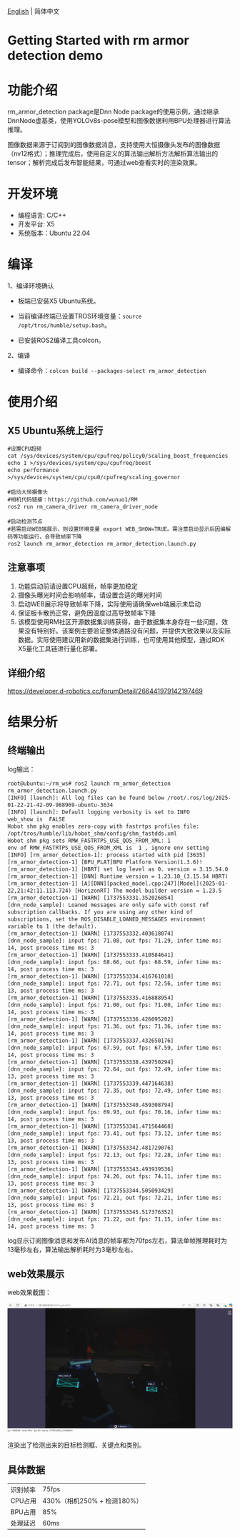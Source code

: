 [English](./README.md) | 简体中文

Getting Started with rm armor detection demo
=======


# 功能介绍

rm_armor_detection package是Dnn Node package的使用示例，通过继承DnnNode虚基类，使用YOLOv8s-pose模型和图像数据利用BPU处理器进行算法推理。

图像数据来源于订阅到的图像数据消息，支持使用大恒摄像头发布的图像数据（nv12格式）；推理完成后，使用自定义的算法输出解析方法解析算法输出的tensor；解析完成后发布智能结果，可通过web查看实时的渲染效果。

# 开发环境

- 编程语言: C/C++
- 开发平台: X5
- 系统版本：Ubuntu 22.04

# 编译

1、编译环境确认

- 板端已安装X5 Ubuntu系统。

- 当前编译终端已设置TROS环境变量：`source /opt/tros/humble/setup.bash`。

- 已安装ROS2编译工具colcon。

2、编译

- 编译命令：`colcon build --packages-select rm_armor_detection`

# 使用介绍

## X5 Ubuntu系统上运行

```shell
#设置CPU超频
cat /sys/devices/system/cpu/cpufreq/policy0/scaling_boost_frequencies
echo 1 >/sys/devices/system/cpu/cpufreq/boost
echo performance >/sys/devices/system/cpu/cpu0/cpufreq/scaling_governor

#启动大恒摄像头
#相机代码链接：https://github.com/wunuo1/RM
ros2 run rm_camera_driver rm_camera_driver_node

#启动检测节点
#若需启动WEB端展示，则设置环境变量 export WEB_SHOW=TRUE。需注意启动显示后因编解码等功能运行，会导致帧率下降
ros2 launch rm_armor_detection rm_armor_detection.launch.py
```

## 注意事项
1. 功能启动前请设置CPU超频，帧率更加稳定
2. 摄像头曝光时间会影响帧率，请设置合适的曝光时间
3. 启动WEB展示将导致帧率下降，实际使用请确保web端展示未启动
4. 保证板卡散热正常，避免因温度过高导致帧率下降
5. 该模型使用RM社区开源数据集训练获得，由于数据集本身存在一些问题，效果没有特别好。该案例主要验证整体通路没有问题，并提供大致效果以及实际数据。实际使用建议用新的数据集进行训练，也可使用其他模型，通过RDK X5量化工具链进行量化部署。

## 详细介绍
https://developer.d-robotics.cc/forumDetail/266441979142197469

# 结果分析

## 终端输出

log输出：

```text
root@ubuntu:~/rm_ws# ros2 launch rm_armor_detection rm_armor_detection.launch.py
[INFO] [launch]: All log files can be found below /root/.ros/log/2025-01-22-21-42-09-988969-ubuntu-3634
[INFO] [launch]: Default logging verbosity is set to INFO
web_show is  FALSE
Hobot shm pkg enables zero-copy with fastrtps profiles file: /opt/tros/humble/lib/hobot_shm/config/shm_fastdds.xml
Hobot shm pkg sets RMW_FASTRTPS_USE_QOS_FROM_XML: 1
env of RMW_FASTRTPS_USE_QOS_FROM_XML is  1 , ignore env setting
[INFO] [rm_armor_detection-1]: process started with pid [3635]
[rm_armor_detection-1] [BPU_PLAT]BPU Platform Version(1.3.6)!
[rm_armor_detection-1] [HBRT] set log level as 0. version = 3.15.54.0
[rm_armor_detection-1] [DNN] Runtime version = 1.23.10_(3.15.54 HBRT)
[rm_armor_detection-1] [A][DNN][packed_model.cpp:247][Model](2025-01-22,21:42:11.113.724) [HorizonRT] The model builder version = 1.23.5
[rm_armor_detection-1] [WARN] [1737553331.352026854] [dnn_node_sample]: Loaned messages are only safe with const ref subscription callbacks. If you are using any other kind of subscriptions, set the ROS_DISABLE_LOANED_MESSAGES environment variable to 1 (the default).
[rm_armor_detection-1] [WARN] [1737553332.403618074] [dnn_node_sample]: input fps: 71.08, out fps: 71.29, infer time ms: 14, post process time ms: 3
[rm_armor_detection-1] [WARN] [1737553333.410584641] [dnn_node_sample]: input fps: 68.66, out fps: 68.59, infer time ms: 14, post process time ms: 3
[rm_armor_detection-1] [WARN] [1737553334.416761018] [dnn_node_sample]: input fps: 72.71, out fps: 72.56, infer time ms: 13, post process time ms: 3
[rm_armor_detection-1] [WARN] [1737553335.416888954] [dnn_node_sample]: input fps: 71.00, out fps: 71.00, infer time ms: 14, post process time ms: 3
[rm_armor_detection-1] [WARN] [1737553336.426095202] [dnn_node_sample]: input fps: 71.36, out fps: 71.36, infer time ms: 14, post process time ms: 3
[rm_armor_detection-1] [WARN] [1737553337.432650176] [dnn_node_sample]: input fps: 67.59, out fps: 67.59, infer time ms: 14, post process time ms: 3
[rm_armor_detection-1] [WARN] [1737553338.439750294] [dnn_node_sample]: input fps: 72.64, out fps: 72.49, infer time ms: 13, post process time ms: 3
[rm_armor_detection-1] [WARN] [1737553339.447164638] [dnn_node_sample]: input fps: 72.35, out fps: 72.49, infer time ms: 13, post process time ms: 3
[rm_armor_detection-1] [WARN] [1737553340.459308794] [dnn_node_sample]: input fps: 69.93, out fps: 70.16, infer time ms: 14, post process time ms: 3
[rm_armor_detection-1] [WARN] [1737553341.471564468] [dnn_node_sample]: input fps: 73.41, out fps: 73.12, infer time ms: 13, post process time ms: 3
[rm_armor_detection-1] [WARN] [1737553342.481729076] [dnn_node_sample]: input fps: 72.13, out fps: 72.28, infer time ms: 13, post process time ms: 3
[rm_armor_detection-1] [WARN] [1737553343.493939536] [dnn_node_sample]: input fps: 74.26, out fps: 74.11, infer time ms: 13, post process time ms: 3
[rm_armor_detection-1] [WARN] [1737553344.505093429] [dnn_node_sample]: input fps: 72.21, out fps: 72.21, infer time ms: 13, post process time ms: 3
[rm_armor_detection-1] [WARN] [1737553345.517376352] [dnn_node_sample]: input fps: 71.22, out fps: 71.15, infer time ms: 14, post process time ms: 3

```

log显示订阅图像消息和发布AI消息的帧率都为70fps左右，算法单帧推理耗时为13毫秒左右，算法输出解析耗时为3毫秒左右。

## web效果展示

web效果截图：

![image](./render/result.jpg)

渲染出了检测出来的目标检测框、关键点和类别。

## 具体数据
|           |       |
|----------|-------|
|识别帧率   |75fps  |
|CPU占用    |430%（相机250% + 检测180%）|
|BPU占用    |85%    |
|处理延迟   |60ms   |